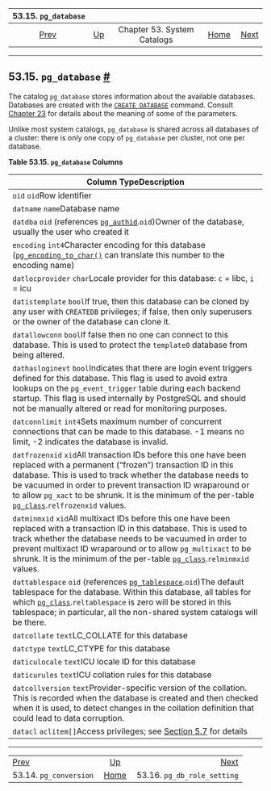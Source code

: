 <!--?xml version="1.0" encoding="UTF-8" standalone="no"?-->

|                    53.15. `pg_database`                    |                                                   |                             |                                                       |                                                                      |
| :--------------------------------------------------------: | :------------------------------------------------ | :-------------------------: | ----------------------------------------------------: | -------------------------------------------------------------------: |
| [Prev](catalog-pg-conversion.html "53.14. pg_conversion")  | [Up](catalogs.html "Chapter 53. System Catalogs") | Chapter 53. System Catalogs | [Home](index.html "PostgreSQL 17devel Documentation") |  [Next](catalog-pg-db-role-setting.html "53.16. pg_db_role_setting") |

***

## 53.15. `pg_database` [#](#CATALOG-PG-DATABASE)

[]()

The catalog `pg_database` stores information about the available databases. Databases are created with the [`CREATE DATABASE`](sql-createdatabase.html "CREATE DATABASE") command. Consult [Chapter 23](managing-databases.html "Chapter 23. Managing Databases") for details about the meaning of some of the parameters.

Unlike most system catalogs, `pg_database` is shared across all databases of a cluster: there is only one copy of `pg_database` per cluster, not one per database.

**Table 53.15. `pg_database` Columns**

| Column TypeDescription                                                                                                                                                                                                                                                                                                                                                                                    |
| --------------------------------------------------------------------------------------------------------------------------------------------------------------------------------------------------------------------------------------------------------------------------------------------------------------------------------------------------------------------------------------------------------- |
| `oid` `oid`Row identifier                                                                                                                                                                                                                                                                                                                                                                                 |
| `datname` `name`Database name                                                                                                                                                                                                                                                                                                                                                                             |
| `datdba` `oid` (references [`pg_authid`](catalog-pg-authid.html "53.8. pg_authid").`oid`)Owner of the database, usually the user who created it                                                                                                                                                                                                                                                           |
| `encoding` `int4`Character encoding for this database ([`pg_encoding_to_char()`](functions-info.html#PG-ENCODING-TO-CHAR) can translate this number to the encoding name)                                                                                                                                                                                                                                 |
| `datlocprovider` `char`Locale provider for this database: `c` = libc, `i` = icu                                                                                                                                                                                                                                                                                                                           |
| `datistemplate` `bool`If true, then this database can be cloned by any user with `CREATEDB` privileges; if false, then only superusers or the owner of the database can clone it.                                                                                                                                                                                                                         |
| `datallowconn` `bool`If false then no one can connect to this database. This is used to protect the `template0` database from being altered.                                                                                                                                                                                                                                                              |
| `dathasloginevt` `bool`Indicates that there are login event triggers defined for this database. This flag is used to avoid extra lookups on the `pg_event_trigger` table during each backend startup. This flag is used internally by PostgreSQL and should not be manually altered or read for monitoring purposes.                                                                                      |
| `datconnlimit` `int4`Sets maximum number of concurrent connections that can be made to this database. -1 means no limit, -2 indicates the database is invalid.                                                                                                                                                                                                                                            |
| `datfrozenxid` `xid`All transaction IDs before this one have been replaced with a permanent (“frozen”) transaction ID in this database. This is used to track whether the database needs to be vacuumed in order to prevent transaction ID wraparound or to allow `pg_xact` to be shrunk. It is the minimum of the per-table [`pg_class`](catalog-pg-class.html "53.11. pg_class").`relfrozenxid` values. |
| `datminmxid` `xid`All multixact IDs before this one have been replaced with a transaction ID in this database. This is used to track whether the database needs to be vacuumed in order to prevent multixact ID wraparound or to allow `pg_multixact` to be shrunk. It is the minimum of the per-table [`pg_class`](catalog-pg-class.html "53.11. pg_class").`relminmxid` values.                         |
| `dattablespace` `oid` (references [`pg_tablespace`](catalog-pg-tablespace.html "53.56. pg_tablespace").`oid`)The default tablespace for the database. Within this database, all tables for which [`pg_class`](catalog-pg-class.html "53.11. pg_class").`reltablespace` is zero will be stored in this tablespace; in particular, all the non-shared system catalogs will be there.                        |
| `datcollate` `text`LC\_COLLATE for this database                                                                                                                                                                                                                                                                                                                                                          |
| `datctype` `text`LC\_CTYPE for this database                                                                                                                                                                                                                                                                                                                                                              |
| `daticulocale` `text`ICU locale ID for this database                                                                                                                                                                                                                                                                                                                                                      |
| `daticurules` `text`ICU collation rules for this database                                                                                                                                                                                                                                                                                                                                                 |
| `datcollversion` `text`Provider-specific version of the collation. This is recorded when the database is created and then checked when it is used, to detect changes in the collation definition that could lead to data corruption.                                                                                                                                                                      |
| `datacl` `aclitem[]`Access privileges; see [Section 5.7](ddl-priv.html "5.7. Privileges") for details                                                                                                                                                                                                                                                                                                     |

***

|                                                            |                                                       |                                                                      |
| :--------------------------------------------------------- | :---------------------------------------------------: | -------------------------------------------------------------------: |
| [Prev](catalog-pg-conversion.html "53.14. pg_conversion")  |   [Up](catalogs.html "Chapter 53. System Catalogs")   |  [Next](catalog-pg-db-role-setting.html "53.16. pg_db_role_setting") |
| 53.14. `pg_conversion`                                     | [Home](index.html "PostgreSQL 17devel Documentation") |                                          53.16. `pg_db_role_setting` |
